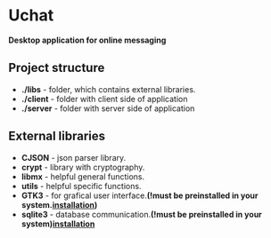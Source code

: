 <h1>Uchat</h1>
<p><b>Desktop application for online messaging</b><p>

<h2>Project structure</h2>
<ul>
  <li><b>./libs</b> - folder, which contains external libraries.</li>
  <li><b>./client</b> - folder with client side of application</li>
  <li><b>./server</b> - folder with server side of application</li>
 </ul>

<h2>External libraries</h2>
<ul>
  <li><b>CJSON</b> - json parser library.</li>
  <li><b>crypt</b> - library with cryptography.</li>
  <li><b>libmx</b> - helpful general functions.</li>
  <li><b>utils</b> - helpful specific functions.</li>
  <li><b>GTK3</b> - for grafical user interface.<b>(!must be preinstalled in your system.<a href="https://www.gtk.org/docs/installations/linux">installation</a>)</b></li>
  <li><b>sqlite3</b> - database communication.<b>(!must be preinstalled in your system)<a href="https://www.tutorialspoint.com/sqlite/sqlite_installation.htm">installation</a></b></li>
 </ul>


  
  




